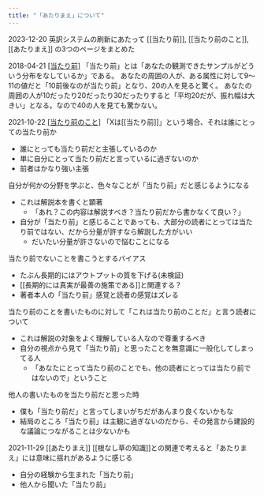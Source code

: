 ```yaml
---
title: "「あたりまえ」について"
---
```


2023-12-20 英訳システムの刷新にあたって [[当たり前]], [[当たり前のこと]], [[あたりまえ]] の3つのページをまとめた


2018-04-21 [[当たり前]](normal)
「当たり前」とは「あなたの観測できたサンプルがどういう分布をなしているか」である。
あなたの周囲の人が、ある属性に対して9～11の値だと「10前後なのが当たり前」となり、20の人を見ると驚く。
あなたの周囲の人が10だったり20だったり30だったりすると「平均20だが、振れ幅は大きい」となる。なので40の人を見ても驚かない。

2021-10-22 [[当たり前のこと]](obvious)
「Xは[[当たり前]]」という場合、それは誰にとっての当たり前か
- 誰にとっても当たり前だと主張しているのか
- 単に自分にとって当たり前だと言っているに過ぎないのか
- 前者はかなり強い主張

自分が何かの分野を学ぶと、色々なことが「当たり前」だと感じるようになる
- これは解説本を書くと顕著
    - 「あれ？この内容は解説すべき？当たり前だから書かなくて良い？」
- 自分が「当たり前」と感じることであっても、大部分の読者にとっては当たり前ではない、だから分量が許すなら解説した方がいい
    - だいたい分量が許さないので悩むことになる

当たり前でないことを書こうとするバイアス
- たぶん長期的にはアウトプットの質を下げる(未検証)
- [[長期的には真実が最善の施策である]]と関連する？
- 著者本人の「当たり前」感覚と読者の感覚はズレる

当たり前のことを書いたものに対して「これは当たり前のことだ」と言う読者について
- これは解説の対象をよく理解している人なので尊重するべき
- 自分の視点から見て「当たり前」と思ったことを無意識に一般化してしまってる人
    - 「あなたにとって当たり前のことでも、他の読者にとっては当たり前ではないので」ということ

他人の書いたものを当たり前だと思った時
- 僕も「当たり前だ」と言ってしまいがちだがあんまり良くないかもな
- 結局のところ「当たり前」は主観に過ぎないのだから、その発言から建設的な議論につながることは少ないかも

2021-11-29 [[あたりまえ]]
[[根なし草の知識]]との関連で考えると「あたりまえ」には意味に揺れがあるように感じる
- 自分の経験から生まれた「当たり前」
- 他人から聞いた「当たり前」
